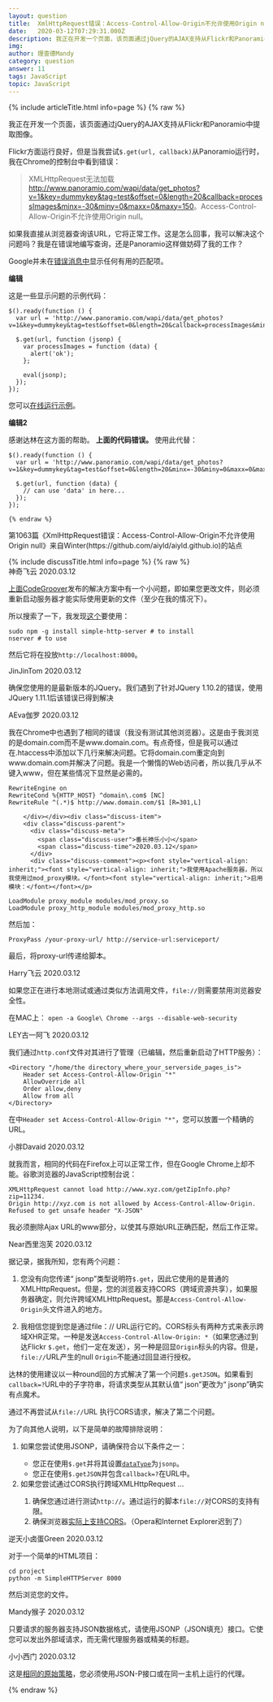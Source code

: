```yaml
---
layout: question
title:  XmlHttpRequest错误：Access-Control-Allow-Origin不允许使用Origin null
date:   2020-03-12T07:29:31.000Z
description: 我正在开发一个页面，该页面通过jQuery的AJAX支持从Flickr和Panoramio中提取图像。Flickr方面运行良好，但是当我尝试$.get...
img: 
author: 理查德Mandy
category: question
answer: 11
tags: JavaScript
topic: JavaScript
---
```

<div class="article-root">
  <div class="article">
    {% include articleTitle.html info=page %}
    {% raw %}
    <div class="article-content"><p><font style="vertical-align: inherit;"><font style="vertical-align: inherit;">我正在开发一个页面，该页面通过jQuery的AJAX支持从Flickr和Panoramio中提取图像。</font></font></p>

<p><font style="vertical-align: inherit;"><font style="vertical-align: inherit;">Flickr方面运行良好，但是当我尝试</font></font><code>$.get(url, callback)</code><font style="vertical-align: inherit;"><font style="vertical-align: inherit;">从Panoramio运行时，我在Chrome的控制台中看到错误：</font></font></p>

<blockquote>
  <p><font style="vertical-align: inherit;"><font style="vertical-align: inherit;">XMLHttpRequest无法加载</font></font><a href="http://www.panoramio.com/wapi/data/get_photos?v=1&amp;key=dummykey&amp;tag=test&amp;offset=0&amp;length=20&amp;callback=processImages&amp;minx=-30&amp;miny=0&amp;maxx=0&amp;maxy=150" rel="noreferrer"><font style="vertical-align: inherit;"><font style="vertical-align: inherit;">http://www.panoramio.com/wapi/data/get_photos?v=1&amp;key=dummykey&amp;tag=test&amp;offset=0&amp;length=20&amp;callback=processImages&amp;minx=-30&amp;miny=0&amp;maxx=0&amp;maxy=150</font></font></a><font style="vertical-align: inherit;"><font style="vertical-align: inherit;">。</font><font style="vertical-align: inherit;">Access-Control-Allow-Origin不允许使用Origin null。</font></font></p>
</blockquote>

<p><font style="vertical-align: inherit;"><font style="vertical-align: inherit;">如果我直接从浏览器查询该URL，它将正常工作。</font><font style="vertical-align: inherit;">这是怎么回事，我可以解决这个问题吗？</font><font style="vertical-align: inherit;">我是在错误地编写查询，还是Panoramio这样做妨碍了我的工作？</font></font></p>

<p><font style="vertical-align: inherit;"><font style="vertical-align: inherit;">Google并未在</font></font><a href="http://www.google.co.uk/search?q=%22Origin+null+is+not+allowed+by+Access-Control-Allow-Origin%22" rel="noreferrer"><font style="vertical-align: inherit;"><font style="vertical-align: inherit;">错误消息中</font></font></a><font style="vertical-align: inherit;"><font style="vertical-align: inherit;">显示任何有用的匹配项</font><font style="vertical-align: inherit;">。</font></font></p>

<p><strong><font style="vertical-align: inherit;"><font style="vertical-align: inherit;">编辑</font></font></strong></p>

<p><font style="vertical-align: inherit;"><font style="vertical-align: inherit;">这是一些显示问题的示例代码：</font></font></p>

<pre><code>$().ready(function () {<font></font>
  var url = 'http://www.panoramio.com/wapi/data/get_photos?v=1&amp;key=dummykey&amp;tag=test&amp;offset=0&amp;length=20&amp;callback=processImages&amp;minx=-30&amp;miny=0&amp;maxx=0&amp;maxy=150';<font></font>
<font></font>
  $.get(url, function (jsonp) {<font></font>
    var processImages = function (data) {<font></font>
      alert('ok');<font></font>
    };<font></font>
<font></font>
    eval(jsonp);<font></font>
  });<font></font>
});<font></font>
</code></pre>

<p><font style="vertical-align: inherit;"><font style="vertical-align: inherit;">您可以</font></font><a href="http://jsfiddle.net/ZfvKm/" rel="noreferrer"><font style="vertical-align: inherit;"><font style="vertical-align: inherit;">在线运行示例</font></font></a><font style="vertical-align: inherit;"><font style="vertical-align: inherit;">。</font></font></p>

<p><strong><font style="vertical-align: inherit;"><font style="vertical-align: inherit;">编辑2</font></font></strong></p>

<p><font style="vertical-align: inherit;"><font style="vertical-align: inherit;">感谢达林在这方面的帮助。  </font></font><strong><font style="vertical-align: inherit;"><font style="vertical-align: inherit;">上面的代码错误。</font></font></strong><font style="vertical-align: inherit;"><font style="vertical-align: inherit;">  使用此代替：</font></font></p>

<pre><code>$().ready(function () {<font></font>
  var url = 'http://www.panoramio.com/wapi/data/get_photos?v=1&amp;key=dummykey&amp;tag=test&amp;offset=0&amp;length=20&amp;minx=-30&amp;miny=0&amp;maxx=0&amp;maxy=150&amp;callback=?';<font></font>
<font></font>
  $.get(url, function (data) {<font></font>
    // can use 'data' in here...<font></font>
  });<font></font>
});<font></font>
</code></pre></div>
    {% endraw %}
  </div>
  <p class="winter_mark">第1063篇《XmlHttpRequest错误：Access-Control-Allow-Origin不允许使用Origin null》来自Winter(https://github.com/aiyld/aiyld.github.io)的站点</p>
  <div class="discuss-wrapper">
    {% include discussTitle.html info=page %}
    {% raw %}
    <div class="discuss-item">
        <div class="discuss-parent">
          <div class="discuss-meta">
            <span class="discuss-user">神奇飞云</span>
            <span class="discuss-time">2020.03.12</span>
          </div>
          <div class="discuss-comment"><p><font style="vertical-align: inherit;"></font><a href="https://stackoverflow.com/a/9604662/999400"><font style="vertical-align: inherit;"><font style="vertical-align: inherit;">上面CodeGroover</font></font></a><font style="vertical-align: inherit;"><font style="vertical-align: inherit;">发布的解决方案中有一个小问题</font><font style="vertical-align: inherit;">，即如果您更改文件，则必须重新启动服务器才能实际使用更新的文件（至少在我的情况下）。</font></font></p>

<p><font style="vertical-align: inherit;"><font style="vertical-align: inherit;">所以搜索了一下，我发现</font></font><a href="https://github.com/andrewpthorp/simple-http-server" rel="nofollow noreferrer"><font style="vertical-align: inherit;"><font style="vertical-align: inherit;">这个</font></font></a><font style="vertical-align: inherit;"><font style="vertical-align: inherit;">要使用：</font></font></p>

<pre><code>sudo npm -g install simple-http-server # to install<font></font>
nserver # to use<font></font>
</code></pre>

<p><font style="vertical-align: inherit;"><font style="vertical-align: inherit;">然后它将在投放</font></font><code>http://localhost:8000</code><font style="vertical-align: inherit;"><font style="vertical-align: inherit;">。</font></font></p></div>
        </div></div><div class="discuss-item">
        <div class="discuss-parent">
          <div class="discuss-meta">
            <span class="discuss-user">JinJinTom</span>
            <span class="discuss-time">2020.03.12</span>
          </div>
          <div class="discuss-comment"><p><font style="vertical-align: inherit;"><font style="vertical-align: inherit;">确保您使用的是最新版本的JQuery。</font><font style="vertical-align: inherit;">我们遇到了针对JQuery 1.10.2的错误，使用JQuery 1.11.1后该错误已得到解决</font></font></p></div>
        </div></div><div class="discuss-item">
        <div class="discuss-parent">
          <div class="discuss-meta">
            <span class="discuss-user">AEva伽罗</span>
            <span class="discuss-time">2020.03.12</span>
          </div>
          <div class="discuss-comment"><p><font style="vertical-align: inherit;"><font style="vertical-align: inherit;">我在Chrome中也遇到了相同的错误（我没有测试其他浏览器）。</font><font style="vertical-align: inherit;">这是由于我浏览的是domain.com而不是www.domain.com。</font><font style="vertical-align: inherit;">有点奇怪，但是我可以通过在.htaccess中添加以下几行来解决问题。</font><font style="vertical-align: inherit;">它将domain.com重定向到www.domain.com并解决了问题。</font><font style="vertical-align: inherit;">我是一个懒惰的Web访问者，所以我几乎从不键入www，但在某些情况下显然是必需的。</font></font></p>

<pre><code>RewriteEngine on<font></font>
RewriteCond %{HTTP_HOST} ^domain\.com$ [NC]<font></font>
RewriteRule ^(.*)$ http://www.domain.com/$1 [R=301,L]<font></font>
</code></pre></div>
        </div></div><div class="discuss-item">
        <div class="discuss-parent">
          <div class="discuss-meta">
            <span class="discuss-user">番长神乐小小</span>
            <span class="discuss-time">2020.03.12</span>
          </div>
          <div class="discuss-comment"><p><font style="vertical-align: inherit;"><font style="vertical-align: inherit;">我使用Apache服务器，所以我使用过mod_proxy模块。</font><font style="vertical-align: inherit;">启用模块：</font></font></p>

<pre><code>LoadModule proxy_module modules/mod_proxy.so<font></font>
LoadModule proxy_http_module modules/mod_proxy_http.so<font></font>
</code></pre>

<p><font style="vertical-align: inherit;"><font style="vertical-align: inherit;">然后加：</font></font></p>

<pre><code>ProxyPass /your-proxy-url/ http://service-url:serviceport/
</code></pre>

<p><font style="vertical-align: inherit;"><font style="vertical-align: inherit;">最后，将proxy-url传递给脚本。</font></font></p></div>
        </div></div><div class="discuss-item">
        <div class="discuss-parent">
          <div class="discuss-meta">
            <span class="discuss-user">Harry飞云</span>
            <span class="discuss-time">2020.03.12</span>
          </div>
          <div class="discuss-comment"><p><font style="vertical-align: inherit;"><font style="vertical-align: inherit;">如果您正在进行本地测试或通过类似方法调用文件，</font></font><code>file://</code><font style="vertical-align: inherit;"><font style="vertical-align: inherit;">则需要禁用浏览器安全性。</font></font></p>

<p><font style="vertical-align: inherit;"><font style="vertical-align: inherit;">在MAC上：
</font></font><code>open -a Google\ Chrome --args --disable-web-security</code></p></div>
        </div></div><div class="discuss-item">
        <div class="discuss-parent">
          <div class="discuss-meta">
            <span class="discuss-user">LEY古一阿飞</span>
            <span class="discuss-time">2020.03.12</span>
          </div>
          <div class="discuss-comment"><p><font style="vertical-align: inherit;"><font style="vertical-align: inherit;">我们通过</font></font><code>http.conf</code><font style="vertical-align: inherit;"><font style="vertical-align: inherit;">文件</font><font style="vertical-align: inherit;">对其进行了管理</font><font style="vertical-align: inherit;">（已编辑，然后重新启动了HTTP服务）：</font></font></p>

<pre><code>&lt;Directory "/home/the directory_where_your_serverside_pages_is"&gt;<font></font>
    Header set Access-Control-Allow-Origin "*"<font></font>
    AllowOverride all<font></font>
    Order allow,deny<font></font>
    Allow from all<font></font>
&lt;/Directory&gt;<font></font>
</code></pre>

<p><font style="vertical-align: inherit;"><font style="vertical-align: inherit;">在中</font></font><code>Header set Access-Control-Allow-Origin "*"</code><font style="vertical-align: inherit;"><font style="vertical-align: inherit;">，您可以放置​​一个精确的URL。</font></font></p></div>
        </div></div><div class="discuss-item">
        <div class="discuss-parent">
          <div class="discuss-meta">
            <span class="discuss-user">小胖Davaid</span>
            <span class="discuss-time">2020.03.12</span>
          </div>
          <div class="discuss-comment"><p><font style="vertical-align: inherit;"><font style="vertical-align: inherit;">就我而言，相同的代码在Firefox上可以正常工作，但在Google Chrome上却不能。</font><font style="vertical-align: inherit;">谷歌浏览器的JavaScript控制台说：</font></font></p>

<pre><code>XMLHttpRequest cannot load http://www.xyz.com/getZipInfo.php?zip=11234. <font></font>
Origin http://xyz.com is not allowed by Access-Control-Allow-Origin.<font></font>
Refused to get unsafe header "X-JSON"<font></font>
</code></pre>

<p><font style="vertical-align: inherit;"><font style="vertical-align: inherit;">我必须删除Ajax URL的www部分，以使其与原始URL正确匹配，然后工作正常。</font></font></p></div>
        </div></div><div class="discuss-item">
        <div class="discuss-parent">
          <div class="discuss-meta">
            <span class="discuss-user">Near西里泡芙</span>
            <span class="discuss-time">2020.03.12</span>
          </div>
          <div class="discuss-comment"><p><font style="vertical-align: inherit;"><font style="vertical-align: inherit;">据记录，据我所知，您有两个问题：</font></font></p>

<ol>
<li><p><font style="vertical-align: inherit;"><font style="vertical-align: inherit;">您没有向您传递“ jsonp”类型说明符</font></font><code>$.get</code><font style="vertical-align: inherit;"><font style="vertical-align: inherit;">，因此它使用的是普通的XMLHttpRequest。</font><font style="vertical-align: inherit;">但是，您的浏览器支持CORS（跨域资源共享），如果服务器确定，则允许跨域XMLHttpRequest。</font><font style="vertical-align: inherit;">那是</font></font><code>Access-Control-Allow-Origin</code><font style="vertical-align: inherit;"><font style="vertical-align: inherit;">头文件进入</font><font style="vertical-align: inherit;">的地方</font><font style="vertical-align: inherit;">。</font></font></p></li>
<li><p><font style="vertical-align: inherit;"><font style="vertical-align: inherit;">我相信您提到您是通过file：// URL运行它的。</font><font style="vertical-align: inherit;">CORS标头有两种方式来表示跨域XHR正常。</font><font style="vertical-align: inherit;">一种是发送</font></font><code>Access-Control-Allow-Origin: *</code><font style="vertical-align: inherit;"><font style="vertical-align: inherit;">（如果您通过到达Flickr </font></font><code>$.get</code><font style="vertical-align: inherit;"><font style="vertical-align: inherit;">，他们一定在发送），另一种是回显</font></font><code>Origin</code><font style="vertical-align: inherit;"><font style="vertical-align: inherit;">标头</font><font style="vertical-align: inherit;">的内容</font><font style="vertical-align: inherit;">。</font><font style="vertical-align: inherit;">但是，</font></font><code>file://</code><font style="vertical-align: inherit;"><font style="vertical-align: inherit;">URL产生的null </font></font><code>Origin</code><font style="vertical-align: inherit;"><font style="vertical-align: inherit;">不能通过回显进行授权。</font></font></p></li>
</ol>

<p><font style="vertical-align: inherit;"><font style="vertical-align: inherit;">达林的使用建议以一种round回的方式解决了第一个问题</font></font><code>$.getJSON</code><font style="vertical-align: inherit;"><font style="vertical-align: inherit;">。</font><font style="vertical-align: inherit;">如果看到</font></font><code>callback=?</code><font style="vertical-align: inherit;"><font style="vertical-align: inherit;">URL中</font><font style="vertical-align: inherit;">的子字符串</font><font style="vertical-align: inherit;">，将</font><font style="vertical-align: inherit;">请求类型从其默认值“ json”更改为“ jsonp”确实有点魔术</font><font style="vertical-align: inherit;">。</font></font></p>

<p><font style="vertical-align: inherit;"><font style="vertical-align: inherit;">通过不再尝试从</font></font><code>file://</code><font style="vertical-align: inherit;"><font style="vertical-align: inherit;">URL </font><font style="vertical-align: inherit;">执行CORS请求，解决了第二个问题</font><font style="vertical-align: inherit;">。</font></font></p>

<p><font style="vertical-align: inherit;"><font style="vertical-align: inherit;">为了向其他人说明，以下是简单的故障排除说明：</font></font></p>

<ol>
<li><font style="vertical-align: inherit;"><font style="vertical-align: inherit;">如果您尝试使用JSONP，请确保符合以下条件之一：

</font></font><ul>
<li><font style="vertical-align: inherit;"><font style="vertical-align: inherit;">您正在使用</font></font><code>$.get</code><font style="vertical-align: inherit;"><font style="vertical-align: inherit;">并将其设置</font></font><a href="http://api.jquery.com/jQuery.get/" rel="noreferrer"><code>dataType</code></a><font style="vertical-align: inherit;"><font style="vertical-align: inherit;">为</font></font><code>jsonp</code><font style="vertical-align: inherit;"><font style="vertical-align: inherit;">。</font></font></li>
<li><font style="vertical-align: inherit;"><font style="vertical-align: inherit;">您正在使用</font></font><code>$.getJSON</code><font style="vertical-align: inherit;"><font style="vertical-align: inherit;">并包含</font></font><code>callback=?</code><font style="vertical-align: inherit;"><font style="vertical-align: inherit;">在URL中。</font></font></li>
</ul></li>
<li><font style="vertical-align: inherit;"><font style="vertical-align: inherit;">如果您尝试通过CORS执行跨域XMLHttpRequest ...

</font></font><ol>
<li><font style="vertical-align: inherit;"><font style="vertical-align: inherit;">确保您通过进行测试</font></font><code>http://</code><font style="vertical-align: inherit;"><font style="vertical-align: inherit;">。</font><font style="vertical-align: inherit;">通过运行的脚本</font></font><code>file://</code><font style="vertical-align: inherit;"><font style="vertical-align: inherit;">对CORS的支持有限。</font></font></li>
<li><font style="vertical-align: inherit;"><font style="vertical-align: inherit;">确保浏览器</font></font><a href="http://caniuse.com/cors" rel="noreferrer"><font style="vertical-align: inherit;"><font style="vertical-align: inherit;">实际上支持CORS</font></font></a><font style="vertical-align: inherit;"><font style="vertical-align: inherit;">。</font><font style="vertical-align: inherit;">（Opera和Internet Explorer迟到了）</font></font></li>
</ol></li>
</ol></div>
        </div></div><div class="discuss-item">
        <div class="discuss-parent">
          <div class="discuss-meta">
            <span class="discuss-user">逆天小卤蛋Green</span>
            <span class="discuss-time">2020.03.12</span>
          </div>
          <div class="discuss-comment"><p><font style="vertical-align: inherit;"><font style="vertical-align: inherit;">对于一个简单的HTML项目：</font></font></p>

<pre><code>cd project<font></font>
python -m SimpleHTTPServer 8000<font></font>
</code></pre>

<p><font style="vertical-align: inherit;"><font style="vertical-align: inherit;">然后浏览您的文件。</font></font></p></div>
        </div></div><div class="discuss-item">
        <div class="discuss-parent">
          <div class="discuss-meta">
            <span class="discuss-user">Mandy猴子</span>
            <span class="discuss-time">2020.03.12</span>
          </div>
          <div class="discuss-comment"><p><font style="vertical-align: inherit;"><font style="vertical-align: inherit;">只要请求的服务器支持JSON数据格式，请使用JSONP（JSON填充）接口。</font><font style="vertical-align: inherit;">它使您可以发出外部域请求，而无需代理服务器或精美的标题。</font></font></p></div>
        </div></div><div class="discuss-item">
        <div class="discuss-parent">
          <div class="discuss-meta">
            <span class="discuss-user">小小西门</span>
            <span class="discuss-time">2020.03.12</span>
          </div>
          <div class="discuss-comment"><p><font style="vertical-align: inherit;"><font style="vertical-align: inherit;">这是</font></font><a href="https://developer.mozilla.org/En/Same_origin_policy_for_JavaScript" rel="noreferrer"><font style="vertical-align: inherit;"><font style="vertical-align: inherit;">相同的原始策略</font></font></a><font style="vertical-align: inherit;"><font style="vertical-align: inherit;">，您必须使用JSON-P接口或在同一主机上运行的代理。</font></font></p></div>
        </div></div>
    {% endraw %}
  </div>
<div>

